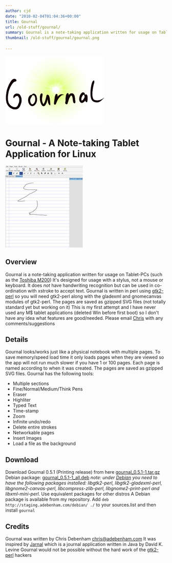 ```yaml
---
author: cjd
date: "2010-02-04T01:04:36+00:00"
title: Gournal
url: /old-stuff/gournal/
summary: Gournal is a note-taking application written for usage on Tablet-PCs
thumbnail: /old-stuff/gournal/gournal.png

---
```

![Gournal Logo](gournal.png)

# Gournal - A Note-taking Tablet Application for Linux

[![screenshot](gournal-small.jpg)](gournal-large.png)

## Overview

Gournal is a note-taking application written for usage on Tablet-PCs (such as the [Toshiba M200](../laptop/toshiba_m200.html))
It's designed for usage with a stylus, not a mouse or keyboard.
It does _not_ have handwriting recognition but can be used in co-ordination with xstroke to accept text.
Gournal is written in perl using [gtk2-perl](http://gtk2-perl.sourceforge.net/) so you will need gtk2-perl along with the gladexml and gnomecanvas modules of gtk2-perl.
The pages are saved as gzipped SVG files (not totally standard yet but working on it)
This is my first attempt and I have never used any M$ tablet applications (deleted Win before first boot) so I don't have any idea what features are good/needed. Please email [Chris](mailto:chris@adebenham.com) with any comments/suggestions

## Details

Gournal looks/works just like a physical notebook with multiple pages.
To save memory/speed load time it only loads pages when they are viewed so the app will not run much slower if you have 1 or 100 pages.
Each page is named according to when it was created.
The pages are saved as gzipped SVG files.
Gournal has the following tools:

- Multiple sections
- Fine/Normal/Medium/Think Pens
- Eraser
- Highliter
- Typed Text
- Time-stamp
- Zoom
- Infinite undo/redo
- Delete entire strokes
- Networkable pages
- Insert Images
- Load a file as the background

## Download

Download Gournal 0.5.1 (Printing release) from here [gournal\_0.5.1-1.tar.gz](/debian/gournal_0.5.1-1.tar.gz)
Debian package: [gournal\_0.5.1-1\_all.deb](/debian/gournal_0.5.1-1_all.deb) _note: under [Debian](http://www.debian.org/) you need to have the following packages installed: libgtk2-perl, libgtk2-gladexml-perl, libgnome2-canvas-perl, libcompress-zlib-perl, libgnome2-print-perl and libxml-mini-perl_. Use equivalent packages for other distros
A Debian package is available from my repository. Add ```deb http://staging.adebenham.com/debian/ ./``` to your sources.list and then install ```gournal```

## Credits

Gournal was written by Chris Debenham [<chris@adebenham.com>](mailto:chris@adebenham.com)
It was inspired by [Jarnal](http://www.dklevine.com/general/software/tc1000/jarnal.htm) which is a journal application written in Java by David K. Levine
Gournal would not be possible without the hard work of the [gtk2-perl](http://gtk2-perl.sourceforge.net/) hackers
